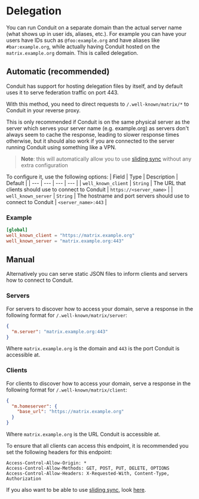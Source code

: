 # Delegation

You can run Conduit on a separate domain than the actual server name (what shows up in user ids, aliases, etc.).
For example you can have your users have IDs such as `@foo:example.org` and have aliases like `#bar:example.org`,
while actually having Conduit hosted on the `matrix.example.org` domain. This is called delegation.

## Automatic (recommended)

Conduit has support for hosting delegation files by itself, and by default uses it to serve federation traffic on port 443.

With this method, you need to direct requests to `/.well-known/matrix/*` to Conduit in your reverse proxy.

This is only recommended if Conduit is on the same physical server as the server which serves your server name (e.g. example.org)
as servers don't always seem to cache the response, leading to slower response times otherwise, but it should also work if you
are connected to the server running Conduit using something like a VPN.

> **Note**: this will automatically allow you to use [sliding sync][0] without any extra configuration

To configure it, use the following options:
| Field | Type | Description | Default |
| --- | --- | --- | --- |
| `well_known_client` | `String` | The URL that clients should use to connect to Conduit | `https://<server_name>` |
| `well_known_server` | `String` | The hostname and port servers should use to connect to Conduit | `<server_name>:443` |

### Example

```toml
[global]
well_known_client = "https://matrix.example.org"
well_known_server = "matrix.example.org:443"
```

## Manual

Alternatively you can serve static JSON files to inform clients and servers how to connect to Conduit.

### Servers

For servers to discover how to access your domain, serve a response in the following format for `/.well-known/matrix/server`:

```json
{
  "m.server": "matrix.example.org:443"
}
```
Where `matrix.example.org` is the domain and `443` is the port Conduit is accessible at.

### Clients

For clients to discover how to access your domain, serve a response in the following format for `/.well-known/matrix/client`:
```json
{
  "m.homeserver": {
    "base_url": "https://matrix.example.org"
  }
}
```
Where `matrix.example.org` is the URL Conduit is accessible at.

To ensure that all clients can access this endpoint, it is recommended you set the following headers for this endpoint:
```
Access-Control-Allow-Origin: *
Access-Control-Allow-Methods: GET, POST, PUT, DELETE, OPTIONS
Access-Control-Allow-Headers: X-Requested-With, Content-Type, Authorization
```

If you also want to be able to use [sliding sync][0], look [here](faq.md#how-do-i-setup-sliding-sync).

[0]: https://matrix.org/blog/2023/09/matrix-2-0/#sliding-sync
